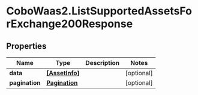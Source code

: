 # CoboWaas2.ListSupportedAssetsForExchange200Response

## Properties

Name | Type | Description | Notes
------------ | ------------- | ------------- | -------------
**data** | [**[AssetInfo]**](AssetInfo.md) |  | [optional] 
**pagination** | [**Pagination**](Pagination.md) |  | [optional] 


